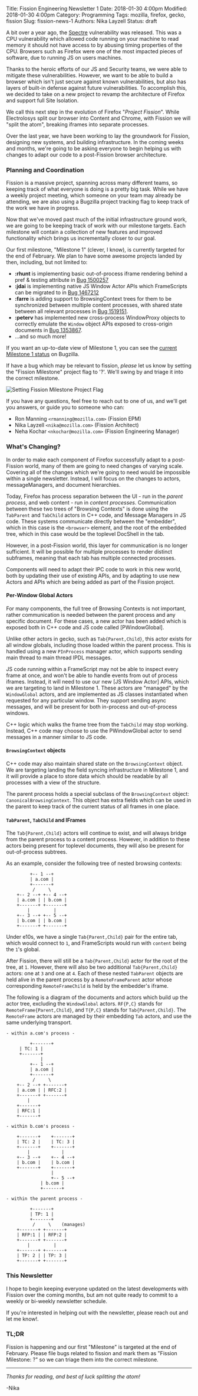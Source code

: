 Title: Fission Engineering Newsletter 1
Date: 2018-01-30 4:00pm
Modified: 2018-01-30 4:00pm
Category: Programming
Tags: mozilla, firefox, gecko, fission
Slug: fission-news-1
Authors: Nika Layzell
Status: draft


A bit over a year ago, the [Spectre] vulnerability was released. This was a CPU
vulnerability which allowed code running on your machine to read memory it
should not have access to by abusing timing properties of the CPU. Browsers
such as Firefox were one of the most impacted pieces of software, due to
running JS on users machines.

Thanks to the heroic efforts of our JS and Security teams, we were able to
mitigate these vulnerabilities. However, we want to be able to build a browser
which isn't just secure against known vulnerabilities, but also has layers of
built-in defense against future vulnerabilities. To accomplish this, we decided
to take on a new project to revamp the architecture of Firefox and support full
Site Isolation.

We call this next step in the evolution of Firefox "*Project Fission*". While
Electrolosys split our browser into Content and Chrome, with Fission we will
"split the atom", breaking iframes into separate processes.

Over the last year, we have been working to lay the groundwork for Fission,
designing new systems, and building infrastructure. In the coming weeks and
months, we're going to be asking everyone to begin helping us with changes
to adapt our code to a post-Fission browser architecture.


### Planning and Coordination

Fission is a massive project, spanning across many different teams, so keeping
track of what everyone is doing is a pretty big task. While we have a weekly
project meeting, which someone on your team may already be attending, we are
also using a Bugzilla project tracking flag to keep track of the work we have
in progress.

Now that we've moved past much of the initial infrastructure ground work, we
are going to be keeping track of work with our milestone targets. Each
milestone will contain a collection of new features and improved functionality
which brings us incrementally closer to our goal.

Our first milestone, "Milestone 1" (clever, I know), is currently targeted for
the end of February. We plan to have some awesome projects landed by then,
including, but not limited to:

* **:rhunt** is implementing basic out-of-process iframe rendering behind a
  pref & testing attribute in [Bug 1500257]
* **:jdai** is implementing native JS Window Actor APIs which FrameScripts can
  be migrated to in [Bug 1467212]
* **:farre** is adding support to BrowsingContext trees for them to be
  synchronized between multiple content processes, with shared state between
  all relevant processes in [Bug 1519151].
* **:peterv** has implemented new cross-process WindowProxy objects to
  correctly emulate the `Window` object APIs exposed to cross-origin documents
  in [Bug 1353867].
* ...and so much more!

If you want an up-to-date view of Milestone 1, you can see the [current Milestone 1 status]
on Bugzilla.

If have a bug which may be relevant to fission, *please* let us know by setting
the "Fission Milestone" project flag to '?'. We'll swing by and triage it into
the correct milestone.

![Setting Fission Milestone Project Flag]({attach}images/fission_milestone_select.png)


If you have any questions, feel free to reach out to one of us, and we'll get
you answers, or guide you to someone who can:

* Ron Manning `<rmanning@mozilla.com>` (Fission EPM)
* Nika Layzell `<nika@mozilla.com>` (Fission Architect)
* Neha Kochar `<nkochar@mozilla.com>` (Fission Engineering Manager)


### What's Changing?

In order to make each component of Firefox successfully adapt to a post-Fission
world, many of them are going to need changes of varying scale. Covering all of
the changes which we're going to need would be impossible within a single
newsletter. Instead, I will focus on the changes to actors, messageManagers,
and document hierarchies.

Today, Firefox has process separation between the UI - run in the *parent
process*, and web content - run in *content processes*. Communication between
these two trees of "Browsing Contexts" is done using the `TabParent` and
`TabChild` actors in C++ code, and Message Managers in JS code. These systems
communicate directly between the "embedder", which in this case is the
`<browser>` element, and the root of the embedded tree, which in this case
would be the toplevel DocShell in the tab.

However, in a post-Fission world, this layer for communication is no longer
sufficient. It will be possible for multiple processes to render distinct
subframes, meaning that each tab has multiple connected processes. 

Components will need to adapt their IPC code to work in this new world, both by
updating their use of existing APIs, and by adapting to use new Actors and APIs
which are being added as part of the Fission project.


#### Per-Window Global Actors

For many components, the full tree of Browsing Contexts is not important,
rather communication is needed between the parent process and any specific
document. For these cases, a new actor has been added which is exposed both in
C++ code and JS code called [PWindowGlobal].

Unlike other actors in gecko, such as `Tab{Parent,Child}`, this actor exists
for all window globals, including those loaded within the parent process. This
is handled using a new `PInProcess` manager actor, which supports sending main
thread to main thread IPDL messages.

JS code running within a FrameScript may not be able to inspect every frame at
once, and won't be able to handle events from out of process iframes. Instead,
it will need to use our new [JS Window Actor] APIs, which we are targeting to
land in Milestone 1. These actors are "managed" by the `WindowGlobal` actors,
and are implemented as JS classes instantiated when requested for any
particular window. They support sending async messages, and will be present for
both in-process and out-of-process windows.

C++ logic which walks the frame tree from the `TabChild` may stop working.
Instead, C++ code may choose to use the PWindowGlobal actor to send messages in
a manner similar to JS code.

#### `BrowsingContext` objects

C++ code may also maintain shared state on the `BrowsingContext` object. We are
targeting landing the field syncing infrastructure in Milestone 1, and it will
provide a place to store data which should be readable by all processes with a
view of the structure.

The parent process holds a special subclass of the `BrowsingContext` object:
`CanonicalBrowsingContext`. This object has extra fields which can be used in
the parent to keep track of the current status of all frames in one place.

#### `TabParent`, `TabChild` and IFrames 

The `Tab{Parent,Child}` actors will continue to exist, and will always bridge
from the parent process to a content process. However, in addition to these
actors being present for toplevel documents, they will also be present for
out-of-process subtrees.

As an example, consider the following tree of nested browsing contexts:

```
         +-- 1 --+
         | a.com |
         +-------+
          /     \
    +-- 2 --+ +-- 4 --+
    | a.com | | b.com |
    +-------+ +-------+
        |         |
    +-- 3 --+ +-- 5 --+
    | b.com | | b.com |
    +-------+ +-------+
```

Under e10s, we have a single `Tab{Parent,Child}` pair for the entire tab, which
would connect to `1`, and FrameScripts would run with `content` being the `1`'s
global.

After Fission, there will still be a `Tab{Parent,Child}` actor for the root of
the tree, at `1`. However, there will also be two additional `Tab{Parent,Child}`
actors: one at `3` and one at `4`. Each of these nested `TabParent` objects are
held alive in the parent process by a `RemoteFrameParent` actor whose
corresponding `RemoteFrameChild` is held by the embedder's iframe.

The following is a diagram of the documents and actors which build up the actor
tree, excluding the `WindowGlobal` actors. `RF{P,C}` stands for
`RemoteFrame{Parent,Child}`, and `T{P,C}` stands for `Tab{Parent,Child}`.
The `RemoteFrame` actors are managed by their embedding `Tab` actors, and use
the same underlying transport.

```
- within a.com's process -

         +-------+
	 | TC: 1 |
	 +-------+
             |
         +-- 1 --+
         | a.com |
         +-------+
          /     \
    +-- 2 --+ +-------+
    | a.com | | RFC:2 |
    +-------+ +-------+
        |
    +-------+
    | RFC:1 |
    +-------+

- within b.com's process -

    +-------+    +-------+
    | TC: 2 |    | TC: 3 |
    +-------+    +-------+
        |            |
    +-- 3 --+    +-- 4 --+
    | b.com |    | b.com |
    +-------+    +-------+
	             |
                 +-- 5 --+
	         | b.com |
	         +-------+

- within the parent process -

         +-------+
         | TP: 1 |
         +-------+
          /     \    (manages)
    +-------+ +-------+
    | RFP:1 | | RFP:2 |
    +-------+ +-------+
        |         |
    +-------+ +-------+
    | TP: 2 | | TP: 3 |
    +-------+ +-------+
```


### This Newsletter

I hope to begin keeping everyone updated on the latest developments with
Fission over the coming months, but am not quite ready to commit to a weekly or
bi-weekly newsletter schedule.

If you're interested in helping out with the newsletter, please reach out and
let me know!.


### TL;DR

Fission is happening and our first "Milestone" is targeted at the end of
February. Please file bugs related to fission and mark them as "Fission
Milestone: ?" so we can triage them into the correct milestone.

---

*Thanks for reading, and best of luck splitting the atom!*

-Nika



[Spectre]: https://en.wikipedia.org/wiki/Spectre_(security_vulnerability)
[Bug 1500257]: https://bugzilla.mozilla.org/show_bug.cgi?id=1500257
[Bug 1467212]: https://bugzilla.mozilla.org/show_bug.cgi?id=1467212
[Bug 1519151]: https://bugzilla.mozilla.org/show_bug.cgi?id=1519151
[Bug 1353867]: https://bugzilla.mozilla.org/show_bug.cgi?id=1353867
[current Milestone 1 status]: https://bugzilla.mozilla.org/buglist.cgi?classification=Client%20Software&classification=Developer%20Infrastructure&classification=Components&classification=Server%20Software&classification=Other&f1=cf_fission_milestone&list_id=14538804&o1=equals&query_format=advanced&v1=M1&query_based_on=&columnlist=product%2Ccomponent%2Cassigned_to%2Cshort_desc%2Cbug_status%2Cresolution%2Cstatus_whiteboard



